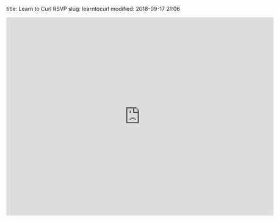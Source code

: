 title: Learn to Curl RSVP
slug: learntocurl
modified: 2018-09-17 21:06

<iframe src="https://docs.google.com/forms/d/e/1FAIpQLSc_8uECmHnOKr63JXJF1u2ai9ZPiI0m3c_rp2Dy7haWeFMc5A/viewform?embedded=true" width="700" height="520" frameborder="0" marginheight="0" marginwidth="0">Loading...</iframe>
